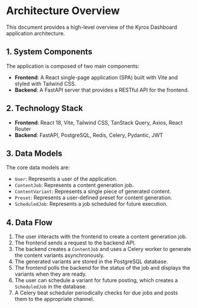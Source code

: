 # Architecture Overview

This document provides a high-level overview of the Kyros Dashboard application architecture.

## 1. System Components

The application is composed of two main components:

- **Frontend**: A React single-page application (SPA) built with Vite and styled with Tailwind CSS.
- **Backend**: A FastAPI server that provides a RESTful API for the frontend.

## 2. Technology Stack

- **Frontend**: React 18, Vite, Tailwind CSS, TanStack Query, Axios, React Router
- **Backend**: FastAPI, PostgreSQL, Redis, Celery, Pydantic, JWT

## 3. Data Models

The core data models are:

- `User`: Represents a user of the application.
- `ContentJob`: Represents a content generation job.
- `ContentVariant`: Represents a single piece of generated content.
- `Preset`: Represents a user-defined preset for content generation.
- `ScheduledJob`: Represents a job scheduled for future execution.

## 4. Data Flow

1.  The user interacts with the frontend to create a content generation job.
2.  The frontend sends a request to the backend API.
3.  The backend creates a `ContentJob` and uses a Celery worker to generate the content variants asynchronously.
4.  The generated variants are stored in the PostgreSQL database.
5.  The frontend polls the backend for the status of the job and displays the variants when they are ready.
6.  The user can schedule a variant for future posting, which creates a `ScheduledJob` in the database.
7.  A Celery beat scheduler periodically checks for due jobs and posts them to the appropriate channel.
